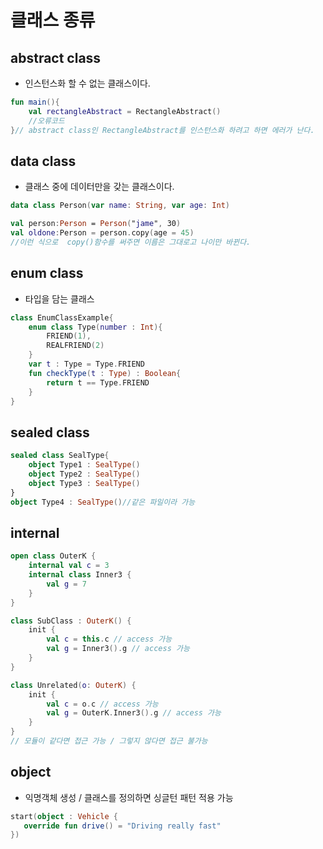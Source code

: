 # 클래스 종류

## abstract class
- 인스턴스화 할 수 없는 클래스이다.
```kt
fun main(){
    val rectangleAbstract = RectangleAbstract()
    //오류코드
}// abstract class인 RectangleAbstract를 인스턴스화 하려고 하면 에러가 난다.
```

## data class
- 클래스 중에 데이터만을 갖는 클래스이다.
```kt
data class Person(var name: String, var age: Int)

val person:Person = Person("jame", 30)
val oldone:Person = person.copy(age = 45)
//이런 식으로  copy()함수를 써주면 이름은 그대로고 나이만 바뀐다.
```

## enum class
- 타입을 담는 클래스 

```kt
class EnumClassExample{
    enum class Type(number : Int){
        FRIEND(1),
        REALFRIEND(2)
    }
    var t : Type = Type.FRIEND 
    fun checkType(t : Type) : Boolean{
        return t == Type.FRIEND
    }
}
```

## sealed class

```kt
sealed class SealType{
    object Type1 : SealType()
    object Type2 : SealType()
    object Type3 : SealType()
}
object Type4 : SealType()//같은 파일이라 가능
```

## internal 

```kt
open class OuterK {
    internal val c = 3
    internal class Inner3 {
        val g = 7
    }
}

class SubClass : OuterK() {
    init {
        val c = this.c // access 가능
        val g = Inner3().g // access 가능
    }
}

class Unrelated(o: OuterK) {
    init {
        val c = o.c // access 가능
        val g = OuterK.Inner3().g // access 가능
    }
}
// 모듈이 같다면 접근 가능 / 그렇지 않다면 접근 불가능
```

## object
 - 익명객체 생성 / 클래스를 정의하면 싱글턴 패턴 적용 가능
 ```kt
 start(object : Vehicle {
    override fun drive() = "Driving really fast"
})
```